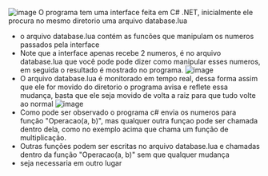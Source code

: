 ![image](https://github.com/Paulo-PM/Csharp-Lua/assets/37181425/37b12d35-a8d0-467c-a301-03cd795f5cd0)
O programa tem uma interface feita em C# .NET, inicialmente ele procura no mesmo diretorio uma arquivo database.lua
- o arquivo database.lua contém as funcões que manipulam os numeros passados pela interface
- Note que a interface apenas recebe 2 numeros, é no arquivo database.lua que você pode pode dizer como manipular
esses numeros, em seguida o resultado é mostrado no programa.
![image](https://github.com/Paulo-PM/Csharp-Lua/assets/37181425/c3459757-a4fa-4628-ae89-75d8c1c17b4a)
- O arquivo database.lua é monitorado em tempo real, dessa forma assim que ele for movido do diretorio
o programa avisa e reflete essa mudança, basta que ele seja movido de volta a raiz para que tudo volte ao normal
![image](https://github.com/Paulo-PM/Csharp-Lua/assets/37181425/f7a7870d-0791-4fd7-8915-57f0e12e253b)
- Como pode ser observado o programa c# envia os numeros para função "Operacao(a, b)", mas qualquer outra funçao pode ser chamada
dentro dela, como no exemplo acima que chama um função de multiplicação.
- Outras funções podem ser escritas no arquivo database.lua e chamadas dentro da função "Operacao(a, b)" sem que qualquer mudança
- seja necessaria em outro lugar
